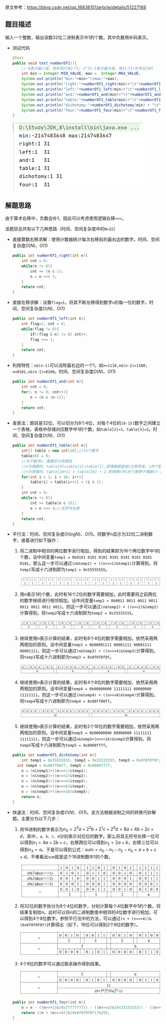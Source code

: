 原文参考：https://blog.csdn.net/qq_16836151/article/details/51227168

## 题目描述

输入一个整数，输出该数32位二进制表示中1的个数。其中负数用补码表示。

* 测试代码

  ```java
  @Test
  public void test_numberOf1(){
      //-0表示最小值，其补码只有1个1; 2^31-1表示最大值，有31个1(符号位为0)
      int min = Integer.MIN_VALUE, max =  Integer.MAX_VALUE;
      System.out.println("min:"+min+"\tmax:"+max);
      System.out.println("right:"+numberOf1_right(min)+"\t"+numberOf1_right(max));
      System.out.println("left:"+numberOf1_left(min)+"\t"+numberOf1_left(max));
      System.out.println("and:"+numberOf1_and(min)+"\t"+numberOf1_and(max));
      System.out.println("table:"+numberOf1_table(min)+"\t"+numberOf1_table(max));
      System.out.println("dichotomy:"+numberOf1_dichotomy(min) + "\t"+numberOf1_dichotomy(max));
      System.out.println("four:"+numberOf1_four(min)+"\t"+numberOf1_four(max));
  }
  ```

  ![image-20201027195044812](media/11_result.png)

## 解题思路

由于算术右移中，负数会补1，因此可以考虑使用逻辑右移`>>>`。

该题目总共有以下几种思路（时间、空间复杂度中的`N=32`）

* 直接算数右移求解：使用计数器统计每次右移前的最右边的数字。时间、空间复杂度$O(N)、O(1)$

  ```java
  public int numberOf1_right(int n){
      int cnt = 0;
      while(n != 0){
          cnt += (n & 1);
          n = n >>> 1;
      }
      return cnt;
  }
  ```

* 直接左移求解：设置`flag=1`，将其不断左移得到数字`n`的每一位的数字。时间、空间复杂度$O(N)、O(1)$

  ```java
  public int numberOf1_left(int n){
      int flag=1, cnt = 0;
      while(flag != 0){
          if((flag & n) != 0) cnt++;
          flag <<= 1;
      }
      return cnt;
  }
  ```

* 利用特性：`n&(n-1)`可以消除最右边的一个1，如`n=1110,n&(n-1)=1100;  n=0101,n&(n-1)=0100`。时间、空间复杂度$O(N)、O(1)$

  ```java
  public int numberOf1_and(int n){
      int cnt = 0;
      for(; n != 0; cnt++){
          n = (n & (n-1));
      }
      return cnt;
  }
  ```

* 查表法：题目是32位，可以切分为8个4位，对每个4位的`[0-15]`数字之间建立一个表格，表格中存储对应数字中1的个数，如`table[2]=1、table[5]=2`。时间、空间复杂度$O(N)、O(1)$

  ```java
  public int numberOf1_table(int n){
      int[] table = new int[16];//15个数字
      table[0] = 0;
      //对于数字n，需要区分奇偶性：
      //n为偶数时，table[4]=table[2]=table[1],即偶数都是由1左移而来，1的个数始终保持为1
      //n为奇数时，table[2m+1] = table[2m] + 1,即奇数n中1的个数等于偶数(n-1)中1的个数加1
      for(int i = 1; i < 16; i++){
          table[i] = table[i>>1] + (i & 1);
      }
      int cnt = 0;
      while(n != 0){
          cnt += table[n & 15];
          n = n >>> 4;//无符号左移
      }
      return cnt;
  }
  ```

* 平行法：时间、空间复杂度$O(logN)、O(1)$。将数字n显示为32位二进制数字，接着进行如下操作：

  1. 将二进制中相邻的两位数字进行相加，得到的结果即为16个两位数字中1的个数，设中间变量`temp1 = 0b0101 0101 0101 0101 0101 0101 0101 0101`，那么这一步可以通过`(n&temp1) + ((n>>>1)&temp1)`计算得到。将`temp1`写成十六进制即为`temp1 = 0x55555555`。

     ![image-20201027165129097](media/11_1.png)

  2. 用n表示1的个数，此时有16个2位的数字需要相加。此时需要将之前两位的数字继续进行相邻相加。设中间变量`temp2 = 0b0011 0011 0011 0011 0011 0011 0011 0011`，则这一步可以通过`(n&temp2) + ((n>>2)&temp2)`计算得到。将`temp2`写成十六进制即为`temp2 = 0x33333333`。

     ![image-20201027165847868](media/11_2.png)

  3. 继续使用n表示计算的结果，此时有8个4位的数字需要相加，依然采用两两相加的原则。设中间变量`temp3 = 0b00001111 00001111 00001111 00001111`，则这一步可以通过`(n&temp3) + ((n>>>4)&temp3)`计算得到。将`temp3`写成十六进制即为`temp3 = 0x0f0f0f0f`。

     ![image-20201027170512189](media/11_3.png)

  4. 继续使用n表示计算的结果，此时有4个8位的数字需要相加，依然采用两两相加的原则。设中间变量`temp4 = 0b00000000 11111111 00000000 11111111`，则这一步可以通过`(n&temp4) + ((n>>>8)&temp4)`计算得到。将`temp4`写成十六进制即为`temp4 = 0x00ff00ff`。

     ![image-20201027171200394](media/11_4.png)

  5. 继续使用n表示计算的结果，此时有2个16位的数字需要相加，依然采用两两相加的原则。设中间变量`temp5 = 0b00000000 00000000 11111111 11111111`，则这一步可以通过`n&temp5+(n>>>16)&temp5`计算得到。将`temp5`写成十六进制即为`temp5 = 0x0000ffff`。

  ```java
  public int numberOf1_dichotomy(int n){
      int temp1 = 0x55555555, temp2 = 0x33333333, temp3 = 0x0f0f0f0f;
    int temp4 = 0x00ff00ff, temp5 = 0x0000ffff;
      n = (n&temp1)+((n>>>1)&temp1);
      n = (n&temp2)+((n>>>2)&temp2);
      n = (n&temp3)+((n>>>4)&temp3);
      n = (n&temp4)+((n>>>8)&temp4);
      n = (n&temp5)+((n>>>16)&temp5);
      return n;
  }
  ```
  
* 快速法：时间、空间复杂度$O(N)、O(1)$。该方法根据进制之间的转换巧妙解题。主要分为以下几步：

  1. 将16进制的数字表示为$n_0=2^3a+2^2b+2^1c+2^0d=8a+4b+2c+d$，其中，`a、b、c、d`分别表示对应位的数字。那么将其无符号右移一位可以得到$n_1=4a+2b+c$，右移两位可以得到$n_2=2a+b$，右移三位可以得到$n_3=a$。于是可以得到公式：$sum=n_0-n_1-n_2-n_3=a+b+c+d$。不难看出`sum`就是这个16进制数中1的个数。

     ![image-20201027184128557](media/11_5.png)

  2. 将32位的数字拆分为8个4位的数字，分别计算每个4位数字中1的个数，将结果复制给n。此时可以将n的二进制数值中相邻的4位数字进行相加，可以得到4个8位数字。参照平行法中的方法，可以通过`(n + (n>>>4))&(0x0f0f0f0f)`计算得出（如下，16位可以得到2个8位的数字）。

     

     ![image-20201027184354587](media/11_6.png)

  3. 4个8位的数字可以通过取余操作得到结果。

     ![image-20201027193651835](media/11_7.png)

  ```java
  public int numberOf1_four(int n){
      n = n - ((n>>>1)&(0x77777777)) - ((n>>>2)&(0x33333333)) - ((n>>>3)&(0x11111111));
      return ((n + (n>>>4))&(0x0f0f0f0f))%255;
  }
  ```
